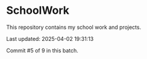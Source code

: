 # SchoolWork

This repository contains my school work and projects.

Last updated: 2025-04-02 19:31:13

Commit #5 of 9 in this batch.